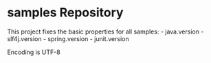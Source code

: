 samples Repository
==================

This project fixes the basic properties for all samples:
	- java.version 
	- slf4j.version 
	- spring.version 
	- junit.version
	
Encoding is UTF-8
